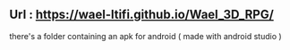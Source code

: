 Url :
https://wael-ltifi.github.io/Wael_3D_RPG/
---------------------
there's a folder containing an apk for android ( made with android studio )